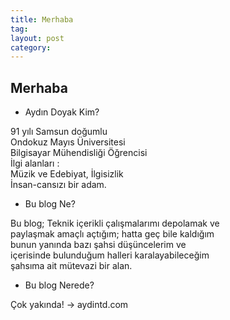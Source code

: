 ```yaml
---
title: Merhaba
tag:  
layout: post
category: 
---
```

## Merhaba

- Aydın Doyak Kim?

91 yılı Samsun doğumlu  
Ondokuz Mayıs Üniversitesi  
Bilgisayar Mühendisliği Öğrencisi  
İlgi alanları :  
Müzik ve Edebiyat, İlgisizlik  
İnsan-cansızı bir adam.  

- Bu blog Ne?  

Bu blog; Teknik içerikli çalışmalarımı depolamak ve  
paylaşmak amaçlı açtığım; hatta geç bile kaldığım  
bunun yanında bazı şahsi düşüncelerim ve  
içerisinde bulunduğum halleri karalayabileceğim  
şahsıma ait mütevazi bir alan.  

- Bu blog Nerede?

Çok yakında! -> aydintd.com

